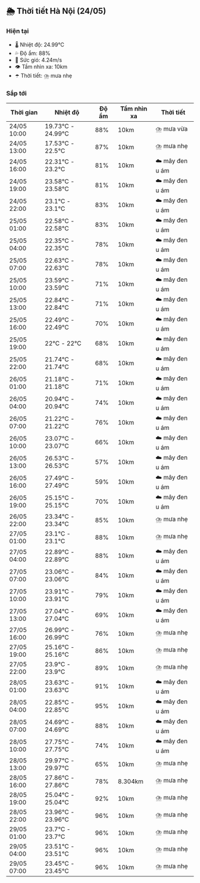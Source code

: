 ## 🌦️ Thời tiết Hà Nội (24/05)

### Hiện tại

- 🌡️ Nhiệt độ: 24.99℃
- 💦 Độ ẩm: 88%
- 💨 Sức gió: 4.24m/s
- 👁️ Tầm nhìn xa: 10km
- ☂️ Thời tiết: ⛈️ mưa nhẹ

### Sắp tới

| Thời gian | Nhiệt độ | Độ ẩm | Tầm nhìn xa | Thời tiết |
| --- | --- | --- | --- | --- |
| 24/05 10:00 | 19.73℃ - 24.99℃ | 88% | 10km | ⛈️ mưa vừa |
| 24/05 13:00 | 17.53℃ - 22.5℃ | 87% | 10km | ⛈️ mưa nhẹ |
| 24/05 16:00 | 22.31℃ - 23.2℃ | 81% | 10km | ☁️ mây đen u ám |
| 24/05 19:00 | 23.58℃ - 23.58℃ | 81% | 10km | ☁️ mây đen u ám |
| 24/05 22:00 | 23.1℃ - 23.1℃ | 83% | 10km | ☁️ mây đen u ám |
| 25/05 01:00 | 22.58℃ - 22.58℃ | 83% | 10km | ☁️ mây đen u ám |
| 25/05 04:00 | 22.35℃ - 22.35℃ | 78% | 10km | ☁️ mây đen u ám |
| 25/05 07:00 | 22.63℃ - 22.63℃ | 78% | 10km | ☁️ mây đen u ám |
| 25/05 10:00 | 23.59℃ - 23.59℃ | 71% | 10km | ☁️ mây đen u ám |
| 25/05 13:00 | 22.84℃ - 22.84℃ | 71% | 10km | ☁️ mây đen u ám |
| 25/05 16:00 | 22.49℃ - 22.49℃ | 70% | 10km | ☁️ mây đen u ám |
| 25/05 19:00 | 22℃ - 22℃ | 68% | 10km | ☁️ mây đen u ám |
| 25/05 22:00 | 21.74℃ - 21.74℃ | 68% | 10km | ☁️ mây đen u ám |
| 26/05 01:00 | 21.18℃ - 21.18℃ | 71% | 10km | ☁️ mây đen u ám |
| 26/05 04:00 | 20.94℃ - 20.94℃ | 74% | 10km | ☁️ mây đen u ám |
| 26/05 07:00 | 21.22℃ - 21.22℃ | 76% | 10km | ☁️ mây đen u ám |
| 26/05 10:00 | 23.07℃ - 23.07℃ | 66% | 10km | ☁️ mây đen u ám |
| 26/05 13:00 | 26.53℃ - 26.53℃ | 57% | 10km | ☁️ mây đen u ám |
| 26/05 16:00 | 27.49℃ - 27.49℃ | 59% | 10km | ☁️ mây đen u ám |
| 26/05 19:00 | 25.15℃ - 25.15℃ | 70% | 10km | ☁️ mây đen u ám |
| 26/05 22:00 | 23.34℃ - 23.34℃ | 85% | 10km | ⛈️ mưa nhẹ |
| 27/05 01:00 | 23.1℃ - 23.1℃ | 88% | 10km | ⛈️ mưa nhẹ |
| 27/05 04:00 | 22.89℃ - 22.89℃ | 88% | 10km | ☁️ mây đen u ám |
| 27/05 07:00 | 23.06℃ - 23.06℃ | 84% | 10km | ☁️ mây đen u ám |
| 27/05 10:00 | 23.91℃ - 23.91℃ | 79% | 10km | ☁️ mây đen u ám |
| 27/05 13:00 | 27.04℃ - 27.04℃ | 69% | 10km | ☁️ mây đen u ám |
| 27/05 16:00 | 26.99℃ - 26.99℃ | 76% | 10km | ⛈️ mưa nhẹ |
| 27/05 19:00 | 25.16℃ - 25.16℃ | 86% | 10km | ⛈️ mưa nhẹ |
| 27/05 22:00 | 23.9℃ - 23.9℃ | 89% | 10km | ⛈️ mưa nhẹ |
| 28/05 01:00 | 23.63℃ - 23.63℃ | 91% | 10km | ☁️ mây đen u ám |
| 28/05 04:00 | 22.85℃ - 22.85℃ | 95% | 10km | ☁️ mây đen u ám |
| 28/05 07:00 | 24.69℃ - 24.69℃ | 88% | 10km | ☁️ mây đen u ám |
| 28/05 10:00 | 27.75℃ - 27.75℃ | 74% | 10km | ☁️ mây đen u ám |
| 28/05 13:00 | 29.97℃ - 29.97℃ | 65% | 10km | ⛈️ mưa nhẹ |
| 28/05 16:00 | 27.86℃ - 27.86℃ | 78% | 8.304km | ⛈️ mưa nhẹ |
| 28/05 19:00 | 25.04℃ - 25.04℃ | 92% | 10km | ⛈️ mưa nhẹ |
| 28/05 22:00 | 23.96℃ - 23.96℃ | 96% | 10km | ⛈️ mưa nhẹ |
| 29/05 01:00 | 23.7℃ - 23.7℃ | 96% | 10km | ⛈️ mưa nhẹ |
| 29/05 04:00 | 23.51℃ - 23.51℃ | 96% | 10km | ⛈️ mưa nhẹ |
| 29/05 07:00 | 23.45℃ - 23.45℃ | 96% | 10km | ⛈️ mưa nhẹ |
